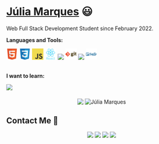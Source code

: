 # <a href="https://www.linkedin.com/in/marques-julia/">Júlia Marques</a> :smiley:

Web Full Stack Development Student since February 2022.

**Languages and Tools:**  

<div>
<code><img height="30" src="https://raw.githubusercontent.com/devicons/devicon/master/icons/html5/html5-original.svg"></code>
<code><img height="30" src="https://raw.githubusercontent.com/devicons/devicon/master/icons/css3/css3-original.svg"></code>
<code><img height="30" src="https://raw.githubusercontent.com/github/explore/80688e429a7d4ef2fca1e82350fe8e3517d3494d/topics/javascript/javascript.png"></code>
<code><img height="30" src="https://raw.githubusercontent.com/devicons/devicon/master/icons/react/react-original-wordmark.svg"></code>
<code><img height="30" src="https://cdn.jsdelivr.net/gh/devicons/devicon/icons/nodejs/nodejs-original.svg"></code>
<code><img height="30" src="https://raw.githubusercontent.com/github/explore/80688e429a7d4ef2fca1e82350fe8e3517d3494d/topics/git/git.png"></code>
<code><img height="30" src="https://cdn.jsdelivr.net/gh/devicons/devicon/icons/jest/jest-plain.svg"></code>
<code><img height="30" src="https://raw.githubusercontent.com/devicons/devicon/master/icons/trello/trello-plain-wordmark.svg"></code>
</div>

<br/>

**I want to learn:**
<div>
<code><img height="30" src="https://cdn.jsdelivr.net/gh/devicons/devicon/icons/flutter/flutter-original.svg"> </code>
</div>
  
<br/>

<!-- profile information -->
<div align="center">
  <img align="center" width="340px" src="https://github-readme-stats.vercel.app/api/top-langs/?username=juliamarqss&theme=radical&hide=glsl,python" />
  <img align="center" width="450px" src="https://github-readme-stats.vercel.app/api?username=juliamarqss&&show_icons=true&theme=radical&line_height=27&v=5" alt="Júlia   Marques" />
</div>

 
##  Contact Me :speech_balloon:
<div align="center"> 
  <a href="https://www.instagram.com/julia_marqss/" target="_blank"><img src="https://img.shields.io/badge/-Instagram-%23E4405F?style=for-the-badge&logo=instagram&logoColor=white" target="_blank"></a>
  <a href = "mailto:juliamarques61@gmail.com"><img src="https://img.shields.io/badge/-Gmail-%23333?style=for-the-badge&logo=gmail&logoColor=white" target="_blank"></a>
  <a href="https://www.linkedin.com/in/marques-julia/" target="_blank"><img src="https://img.shields.io/badge/-LinkedIn-0ba2be?style=for-the-badge&logo=linkedin&logoColor=white" target="_blank"></a> 
  </a>
  <a href="https://juliamarqss.github.io/" target="_blank"><img src="https://img.shields.io/badge/-Portfolio-af87ff?style=for-the-badge&logo=Github&logoColor=ffffff&link=calvitoria.github.io"></a> 
</div>

